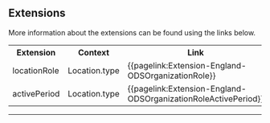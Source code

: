 ## Extensions

More information about the extensions can be found using the links below.

<table class="assets">
<tr>
<th width="20%">Extension</th>
<th width="20%">Context</th>
<th width="30%">Link</th>
<th width="30%">Comment</th>
</tr>
<tr>
<td>locationRole</td>
<td>Location.type</td>
<td>{{pagelink:Extension-England-ODSOrganizationRole}}</td>
<td></td>
</tr>
<tr>
<td>activePeriod</td>
<td>Location.type</td>
<td>{{pagelink:Extension-England-ODSOrganizationRoleActivePeriod}}</td>
<td></td>
</tr>
</table>

---